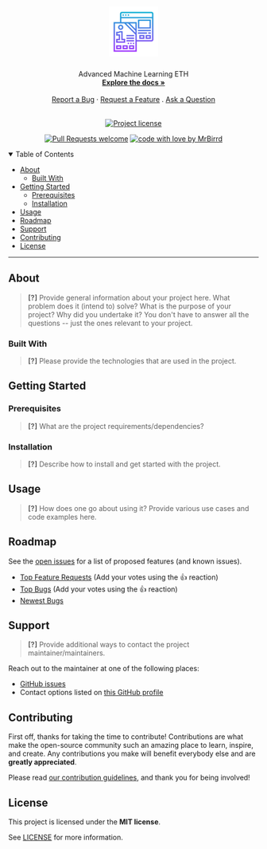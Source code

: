 <h1 align="center">
  <a href="https://github.com/MrBirrd/ETH_AdvancedMachineLearning">
    <!-- Please provide path to your logo here -->
    <img src="docs/images/logo.svg" alt="Logo" width="100" height="100">
  </a>
</h1>

<div align="center">
  Advanced Machine Learning ETH
  <br />
  <a href="#about"><strong>Explore the docs »</strong></a>
  <br />
  <br />
  <a href="https://github.com/MrBirrd/ETH_AdvancedMachineLearning/issues/new?assignees=&labels=bug&template=01_BUG_REPORT.md&title=bug%3A+">Report a Bug</a>
  ·
  <a href="https://github.com/MrBirrd/ETH_AdvancedMachineLearning/issues/new?assignees=&labels=enhancement&template=02_FEATURE_REQUEST.md&title=feat%3A+">Request a Feature</a>
  .
  <a href="https://github.com/MrBirrd/ETH_AdvancedMachineLearning/issues/new?assignees=&labels=question&template=04_SUPPORT_QUESTION.md&title=support%3A+">Ask a Question</a>
</div>

<div align="center">
<br />

[![Project license](https://img.shields.io/github/license/MrBirrd/ETH_AdvancedMachineLearning.svg?style=flat-square)](LICENSE)

[![Pull Requests welcome](https://img.shields.io/badge/PRs-welcome-ff69b4.svg?style=flat-square)](https://github.com/MrBirrd/ETH_AdvancedMachineLearning/issues?q=is%3Aissue+is%3Aopen+label%3A%22help+wanted%22)
[![code with love by MrBirrd](https://img.shields.io/badge/%3C%2F%3E%20with%20%E2%99%A5%20by-MrBirrd-ff1414.svg?style=flat-square)](https://github.com/MrBirrd)

</div>

<details open="open">
<summary>Table of Contents</summary>

- [About](#about)
  - [Built With](#built-with)
- [Getting Started](#getting-started)
  - [Prerequisites](#prerequisites)
  - [Installation](#installation)
- [Usage](#usage)
- [Roadmap](#roadmap)
- [Support](#support)
- [Contributing](#contributing)
- [License](#license)

</details>

---

## About

> **[?]**
> Provide general information about your project here.
> What problem does it (intend to) solve?
> What is the purpose of your project?
> Why did you undertake it?
> You don't have to answer all the questions -- just the ones relevant to your project.



### Built With

> **[?]**
> Please provide the technologies that are used in the project.

## Getting Started

### Prerequisites

> **[?]**
> What are the project requirements/dependencies?

### Installation

> **[?]**
> Describe how to install and get started with the project.

## Usage

> **[?]**
> How does one go about using it?
> Provide various use cases and code examples here.

## Roadmap

See the [open issues](https://github.com/MrBirrd/ETH_AdvancedMachineLearning/issues) for a list of proposed features (and known issues).

- [Top Feature Requests](https://github.com/MrBirrd/ETH_AdvancedMachineLearning/issues?q=label%3Aenhancement+is%3Aopen+sort%3Areactions-%2B1-desc) (Add your votes using the 👍 reaction)
- [Top Bugs](https://github.com/MrBirrd/ETH_AdvancedMachineLearning/issues?q=is%3Aissue+is%3Aopen+label%3Abug+sort%3Areactions-%2B1-desc) (Add your votes using the 👍 reaction)
- [Newest Bugs](https://github.com/MrBirrd/ETH_AdvancedMachineLearning/issues?q=is%3Aopen+is%3Aissue+label%3Abug)

## Support

> **[?]**
> Provide additional ways to contact the project maintainer/maintainers.

Reach out to the maintainer at one of the following places:

- [GitHub issues](https://github.com/MrBirrd/ETH_AdvancedMachineLearning/issues/new?assignees=&labels=question&template=04_SUPPORT_QUESTION.md&title=support%3A+)
- Contact options listed on [this GitHub profile](https://github.com/MrBirrd)


## Contributing

First off, thanks for taking the time to contribute! Contributions are what make the open-source community such an amazing place to learn, inspire, and create. Any contributions you make will benefit everybody else and are **greatly appreciated**.


Please read [our contribution guidelines](docs/CONTRIBUTING.md), and thank you for being involved!



## License

This project is licensed under the **MIT license**.

See [LICENSE](LICENSE) for more information.

